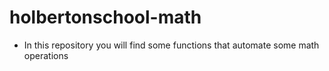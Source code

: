 # holbertonschool-math

* In this repository you will find some functions that automate some math operations
